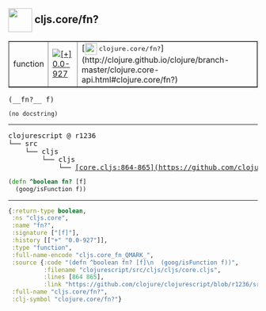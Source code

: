 ## <img width="48px" valign="middle" src="http://i.imgur.com/Hi20huC.png"> cljs.core/fn?

 <table border="1">
<tr>
<td>function</td>
<td><a href="https://github.com/cljsinfo/api-refs/tree/0.0-927"><img valign="middle" alt="[+] 0.0-927" src="https://img.shields.io/badge/+-0.0--927-lightgrey.svg"></a> </td>
<td>
[<img height="24px" valign="middle" src="http://i.imgur.com/1GjPKvB.png"> <samp>clojure.core/fn?</samp>](http://clojure.github.io/clojure/branch-master/clojure.core-api.html#clojure.core/fn?)
</td>
</tr>
</table>

 <samp>
(__fn?__ f)<br>
</samp>

```
(no docstring)
```

---

 <pre>
clojurescript @ r1236
└── src
    └── cljs
        └── cljs
            └── <ins>[core.cljs:864-865](https://github.com/clojure/clojurescript/blob/r1236/src/cljs/cljs/core.cljs#L864-L865)</ins>
</pre>

```clj
(defn ^boolean fn? [f]
  (goog/isFunction f))
```


---

```clj
{:return-type boolean,
 :ns "cljs.core",
 :name "fn?",
 :signature ["[f]"],
 :history [["+" "0.0-927"]],
 :type "function",
 :full-name-encode "cljs.core_fn_QMARK_",
 :source {:code "(defn ^boolean fn? [f]\n  (goog/isFunction f))",
          :filename "clojurescript/src/cljs/cljs/core.cljs",
          :lines [864 865],
          :link "https://github.com/clojure/clojurescript/blob/r1236/src/cljs/cljs/core.cljs#L864-L865"},
 :full-name "cljs.core/fn?",
 :clj-symbol "clojure.core/fn?"}

```
